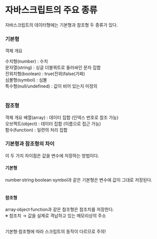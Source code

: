 # 자바스크립트의 주요 종류
자바스크립트의 데이터형에는 기본형과 참조형 두 종류가 있다.

### 기본형
객체 개요

수치형(number) : 수치	<br/>
문자열(string) : 싱글 더블쿼트로 둘러싸인 문자 집합	<br/>
진위치형(boolean) : true(진위)false(가짜)	<br/>
심볼형(symbol) : 심볼 <br/>
특수형(null/undefined) : 값이 비어 있는지 미정의	<br/>
<br/>

### 참조형
객체 개요
배열(array) : 데이터 집합 (인덱스 번호로 참조 가능)	<br/>
오브젝트(object) : 데이터 집합 (이름으로 접근 가능)	<br/>
함수(function) : 일련의 처리 집합	<br/>

### 기본형과 참조형의 차이
이 두 가지 차이점은 값을 변수에 저장하는 방법이다.

#### 기본형
number·string·boolean·symbol과 같은 기본형은 변수에 값이 그대로 저장된다.
<br/><br/>

#### 참조형
array·object·function과 같은 참조형은 참조치를 저장한다. <br/>
※ 참조치 → 값을 실제로 격납하고 있는 메모리상의 주소<br/><br/>

기본형·참조형에 따라 스크립트의 동작이 다르므로 주의!
